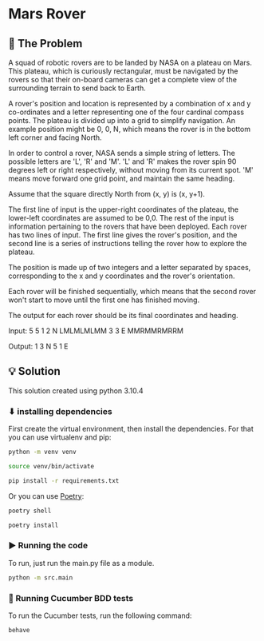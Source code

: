 # Mars Rover
## 🤔 The Problem
A squad of robotic rovers are to be landed by NASA on a plateau on Mars. This plateau, which is curiously rectangular, must be navigated by the rovers so that their on-board cameras can get a complete view of the surrounding terrain to send back to Earth.

A rover's position and location is represented by a combination of x and y co-ordinates and a letter representing one of the four cardinal compass points. The plateau is divided up into a grid to simplify navigation. An example position might be 0, 0, N, which means the rover is in the bottom left corner and facing North.

In order to control a rover, NASA sends a simple string of letters. The possible letters are 'L', 'R' and 'M'. 'L' and 'R' makes the rover spin 90 degrees left or right respectively, without moving from its current spot. 'M' means move forward one grid point, and maintain the same heading.

Assume that the square directly North from (x, y) is (x, y+1).

The first line of input is the upper-right coordinates of the plateau, the lower-left coordinates are assumed to be 0,0. The rest of the input is information pertaining to the rovers that have been deployed. Each rover has two lines of input. The first line gives the rover's position, and the second line is a series of instructions telling the rover how to explore the plateau.

The position is made up of two integers and a letter separated by spaces, corresponding to the x and y coordinates and the rover's orientation.

Each rover will be finished sequentially, which means that the second rover won't start to move until the first one has finished moving.

The output for each rover should be its final coordinates and heading.

Input:
5 5
1 2 N
LMLMLMLMM
3 3 E
MMRMMRMRRM

Output:
1 3 N
5 1 E

## 💡 Solution
This solution created using python 3.10.4

### ⬇ installing dependencies
First create the virtual environment, then install the dependencies. For that you can use virtualenv and pip:
```bash
python -m venv venv

source venv/bin/activate

pip install -r requirements.txt
```
Or you can use [Poetry](https://python-poetry.org):
```bash
poetry shell

poetry install
```

### ▶️ Running the code
To run, just run the main.py file as a module.
```bash 
python -m src.main
```

### 🧪 Running Cucumber BDD tests
To run the Cucumber tests, run the following command:
```bash
behave
```
